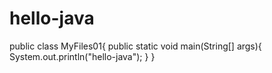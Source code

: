 # hello-java
public class MyFiles01{
public static void main(String[] args){
System.out.println("hello-java");
}
}
